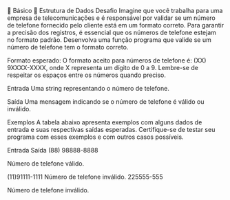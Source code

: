  Básico
 Estrutura de Dados
Desafio
Imagine que você trabalha para uma empresa de telecomunicações e é responsável por validar se um número de telefone fornecido pelo cliente está em um formato correto. Para garantir a precisão dos registros, é essencial que os números de telefone estejam no formato padrão. Desenvolva uma função programa que valide se um número de telefone tem o formato correto.

Formato esperado:
O formato aceito para números de telefone é: (XX) 9XXXX-XXXX, onde X representa um dígito de 0 a 9. Lembre-se de respeitar os espaços entre os números quando preciso.

Entrada
Uma string representando o número de telefone.

Saída
Uma mensagem indicando se o número de telefone é válido ou inválido.

Exemplos
A tabela abaixo apresenta exemplos com alguns dados de entrada e suas respectivas saídas esperadas. Certifique-se de testar seu programa com esses exemplos e com outros casos possíveis.

Entrada	Saída
(88) 98888-8888

Número de telefone válido.


(11)91111-1111	Número de telefone inválido.
225555-555

Número de telefone inválido.